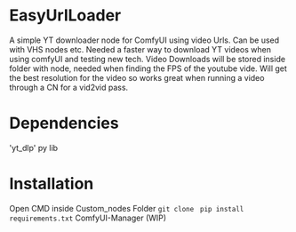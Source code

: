 # EasyUrlLoader
A simple YT downloader node for ComfyUI using video Urls. Can be used with VHS nodes etc.
Needed a faster way to download YT videos when using comfyUI and testing new tech. Video Downloads will be stored inside folder with node, needed when finding the FPS of the youtube vide. Will get the best resolution for the video so works great when running a video through a CN for a vid2vid pass.
# Dependencies
'yt_dlp' py lib
# Installation
Open CMD inside Custom_nodes Folder 
```git clone ```
```pip install requirements.txt```
ComfyUI-Manager (WIP)

